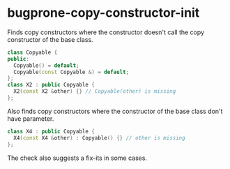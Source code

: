 # bugprone-copy-constructor-init

Finds copy constructors where the constructor doesn't call the copy
constructor of the base class.

``` c++
class Copyable {
public:
  Copyable() = default;
  Copyable(const Copyable &) = default;
};
class X2 : public Copyable {
  X2(const X2 &other) {} // Copyable(other) is missing
};
```

Also finds copy constructors where the constructor of the base class
don't have parameter.

``` c++
class X4 : public Copyable {
  X4(const X4 &other) : Copyable() {} // other is missing
};
```

The check also suggests a fix-its in some cases.
